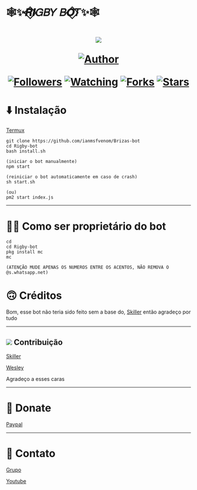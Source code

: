 # 🕸️✨𝑹⃟𝑰𝐺𝐵𝑌 𝐵𝑶⃟𝑇✨🕸️
<h1 align="center">
    <p>
        <img src= "https://thumbs.gfycat.com/DapperScrawnyBorderterrier-size_restricted.gif">
    </p>
    <p>
        <a href="https://github.com/SrRigby"><img title="Author"    src="https://img.shields.io/badge/Author-Sr Rigby-purple.svg?style=for-the-badge&logo=github"></a>
    </p>
    <p>
        <a href="https://github.com/SrRigby/followers"><img title="Followers" src="https://img.shields.io/github/followers/SrRigby?color=blue&style=flat-square"></a>
        <a href="https://github.com/mhankbarbar/termux-wabot/watchers"><img title="Watching" src="https://img.shields.io/github/watchers/mhankbarbar/termux-wabot?label=Watchers&color=blue&style=flat-square"></a>
        <a href="https://github.com/mhankbarbar/termux-wabot/network/members"><img title="Forks" src="https://img.shields.io/github/forks/mhankbarbar/termux-wabot?color=blue&style=flat-square"></a>
        <a href="https://github.com/mhankbarbar/termux-wabot/stargazers/"><img title="Stars" src="https://img.shields.io/github/stars/mhankbarbar/termux-wabot?color=blue&style=flat-square"></a>
    </p>
</h1>

# ⬇️ Instalação

[Termux](https://play.google.com/store/apps/details?id=com.termux&hl=pt_BR&gl=US)

```
git clone https://github.com/ianmsfvenom/Brizas-bot
cd Rigby-bot
bash install.sh

(iniciar o bot manualmente)
npm start

(reiniciar o bot automaticamente em caso de crash)
sh start.sh

(ou)
pm2 start index.js

```
---
# 🙋‍♂️ Como ser proprietário do bot
```
cd
cd Rigby-bot
pkg install mc
mc

(ATENÇÃO MUDE APENAS OS NUMEROS ENTRE OS ACENTOS, NÃO REMOVA O @s.whatsapp.net)
```
# 🙃 Créditos
Bom, esse bot não teria sido feito sem a base do, [Skiller](https://youtube.com/c/SkillerOfc) então agradeço por tudo

---

## <img src="https://thumbs.gfycat.com/TautHauntingKangaroo-size_restricted.gif"> Contribuição

[Skiller](https://youtube.com/c/SkillerOfc)

[Wesley](wa.me/+554288914327)

Agradeço a esses caras 

---

# 🥺 Donate
[Paypal](https://www.paypal.com/donate?business=72QN6DV3J23T8&no_recurring=0&item_name=Doa%C3%A7%C3%A3o+&currency_code=BRL)

---
# 🤝 Contato

[Grupo](https://chat.whatsapp.com/K8f5YtGupkK7LhgarKYmjg)

[Youtube](https://youtube.com/channel/UCELGEXRFguEnOl8tiUufzRQ)


